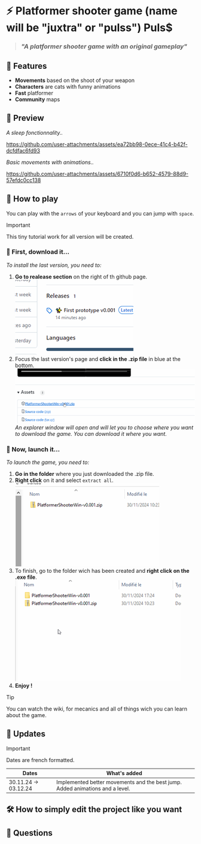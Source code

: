 # ⚡ Platformer shooter game (name will be "juxtra" or "pulss") Puls$

> ### *"A platformer shooter game with an original gameplay"*

## 📜 Features
- **Movements** based on the shoot of your weapon
- **Characters** are cats with funny animations
- **Fast** platformer
- **Community** maps

## 📸 Preview

*A sleep fonctionnality..*

https://github.com/user-attachments/assets/ea72bb98-0ece-41c4-b42f-dcfdfac6fd93

*Basic movements with animations..*

https://github.com/user-attachments/assets/6710f0d6-b652-4579-88d9-57efdc0cc138

## 💾 How to play
You can play with the `arrows` of your keyboard and you can jump with `space`.
> [!IMPORTANT]
> This tiny tutorial work for all version will be created.
> 
### 📡 First, download it...
*To install the last version, you need to:*
1. **Go to realease section** on the right of th github page.
![alt text](/preview/help2.gif)
2. Focus the last version's page and **click in the .zip file** in blue at the bottom.
![alt text](/preview/help1.gif)
*An explorer window will open and will let you to choose where you want to download the game.
You can download it where you want.*
### 💖 Now, launch it...
*To launch the game, you need to:*
1. **Go in the folder** where you just downloaded the .zip file.
2. **Right click** on it and select `extract all`.
![alt text](/preview/help3.gif)
3. To finish, go to the folder wich has been created and **right click on the .exe file**.
![alt text](/preview/help4.gif)
4. **Enjoy !**
> [!TIP]
> You can watch the wiki, for mecanics and all of things wich you can learn about the game.
> 
## 📣 Updates
> [!IMPORTANT]
> Dates are french formatted.
>

| Dates | What's added |
|---|---|
| 30.11.24 -> 03.12.24 | Implemented better movements and the best jump. Added animations and a level. |
## 🛠 How to simply edit the project like you want

## 💬 Questions



